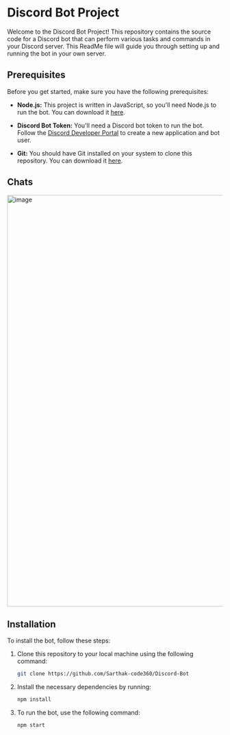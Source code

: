 # Discord Bot Project

Welcome to the Discord Bot Project! This repository contains the source code for a Discord bot that can perform various tasks and commands in your Discord server. This ReadMe file will guide you through setting up and running the bot in your own server.


## Prerequisites

Before you get started, make sure you have the following prerequisites:

- **Node.js:** This project is written in JavaScript, so you'll need Node.js to run the bot. You can download it [here](https://nodejs.org/).

- **Discord Bot Token:** You'll need a Discord bot token to run the bot. Follow the [Discord Developer Portal](https://discord.com/developers/applications) to create a new application and bot user.

- **Git:** You should have Git installed on your system to clone this repository. You can download it [here](https://git-scm.com/).

## Chats
<img width="960" alt="image" src="https://github.com/Sarthak-code360/Discord-Bot/assets/74900672/71011ef5-6f0c-4e23-9b00-edda2a6bddcc">


## Installation

To install the bot, follow these steps:

1. Clone this repository to your local machine using the following command:

   ```bash
   git clone https://github.com/Sarthak-code360/Discord-Bot

2. Install the necessary dependencies by running:

   ```bash
   npm install

3. To run the bot, use the following command:

   ```bash
   npm start
